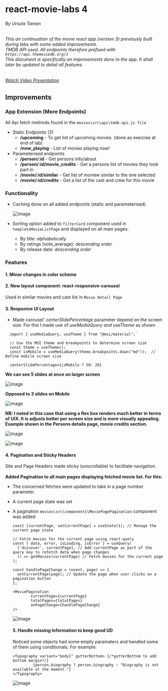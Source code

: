 # react-movie-labs 4
###### By Ursula Tamen
###### This an continuation of the movie react app (version 3) previously built during labs with some added improvements. <br> TMDB API used. All endpoints therefore prefixed with `https://api.themoviedb.org/3`<br>This document is specifically on improvements done to the app. It shall later be updated to detail all features.
###### [Watch Video Presentation](https://youtu.be/91h4hDNPDvk)

## Improvements
### App Extension (More Endpoints)
All Api fetch methods found in the `movies\src\api\tmdb-api.js file` <br>
- Static Endpoints (2) 
  - **/upcoming** - To get list of upcoming movies. (done as exercise at end of lab) 
  - **/now_playing** - List of movies playing now!
- Parameterised endpoints
  -  **/person/:id** - Get persons info/about
  -  **/person/:id/movie_credits** - Get a persons list of movies they took part in
  -  **/movie/:id/similar** - Get list of moview similar to the one selected
  -  **/movie/:id/credits** - Get a list of the cast and crew for this movie
### Functionality
- Caching done on all added endpoints (static and parameterised) <br>
  
  ![image](https://github.com/user-attachments/assets/992433bf-01f9-4858-8089-db3797965db3)

- Sorting option added to `filterCard` component used in `templateMovieListPage` and displayed on all main pages:
  - By title: _alphabetically_
  - By ratings (vote_average): _descending order_
  - By release date: _descending order_

### Features
#### 1. Minor changes in color scheme
#### 2. New layout component: react-responsive-carousel
  Used in similar movies and cast list in `Movie Detail Page`
#### 3. Responive UI Layout
  - Made carousel' _centerSlidePercentage_ parameter depend on the screen size. For this I made use of _useMediaQuery and useTheme_ as shown <br>
```
  import { useMediaQuery, useTheme } from "@mui/material";`

  // Use the MUI theme and breakpoints to determine screen size
  const theme = useTheme();
  const isMobile = useMediaQuery(theme.breakpoints.down("md"));  // Define mobile screen size

  centerSlidePercentage={isMobile ? 50: 20}

```
 **We can see 5 slides at once on larger screen**
 
 
 ![image](https://github.com/user-attachments/assets/ef971ae2-cba3-4b73-9f6c-68ef94135587)
 

 **Opposed to 3 slides on Mobile**

 ![image](https://github.com/user-attachments/assets/5b04dfd1-63ad-4d21-8c85-0c21822094c8)

 **NB: I noted in this case that  using a flex box renders much better in terms of UIX. It is adjusts better per screen size and is more visually appealing. Example shown in the Persons details page, movie credits section.**

 ![image](https://github.com/user-attachments/assets/6e86df2a-0317-46dc-a5a0-222ecb645165)

 ![image](https://github.com/user-attachments/assets/a32d82ee-b270-47be-9b9a-29749781395a)

#### 4. Pagination and Sticky Headers
Site and Page Headers made sticky (unscrollable) to facilitate navigation. <br> <br>
__Added Pagination to all main pages displaying fetched movie list. For this:__ <br>
- The concerned fetches were updated to take in a page number parameter.
- A current page state was set
- A pagination `movies\src\components\MoviePagePagination` component was added

  ```
  const [currentPage, setCurrentPage] = useState(1); // Manage the current page state

  // Fetch movies for the current page using react-query
  const { data, error, isLoading, isError } = useQuery(
    ['discover', currentPage], // Add currentPage as part of the query key to refetch data when page changes
    () => getMovies(currentPage) // Fetch movies for the current page
  );

  const handlePageChange = (event, page) => {
    setCurrentPage(page); // Update the page when user clicks on a pagination button
  };
  
  ```

  ```
  <MoviePagination
          currentPage={currentPage}
          totalPages={totalPages}
          onPageChange={handlePageChange}
  />
  ```

  ![image](https://github.com/user-attachments/assets/046e617f-158e-45a3-997b-5afa269a9cb8)

  #### 5. Handle missing Information to keep good UD
  Noticed some objects had some empty paramaters and handled some of them using conditionals. For example:
  ```
  <Typography variant="body1" gutterBottom> {/*gutterBottom to add bottom margin*/}
           {person.biography ? person.biography : "Biography is not available at the moment."}
  </Typography>
  ```
  ![image](https://github.com/user-attachments/assets/4b8bc10e-3fd1-453d-9b9a-4e7f30aa10ff)






